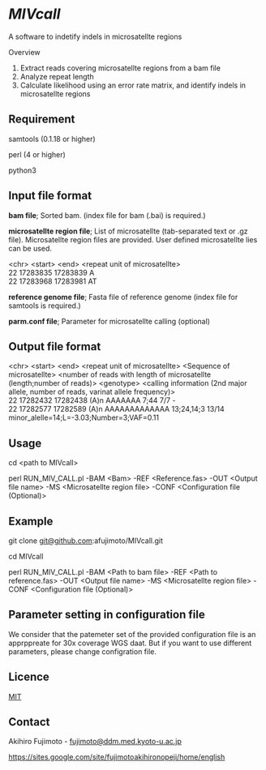 # *MIVcall*

A software to indetify indels in microsatellte regions

Overview
1. Extract reads covering microsatellte regions from a bam file
2. Analyze repeat length 
3. Calculate likelihood using an error rate matrix, and identify indels in microsatellte regions

## Requirement
samtools (0.1.18 or higher)

perl (4 or higher)

python3

## Input file format
**bam file**; Sorted bam. (index file for bam (.bai) is required.)


**microsatellte region file**; List of microsatellte (tab-separated text or .gz file). Microsatellte region files are provided. User defined microsatellte lies can be used. 

\<chr\> \<start\> \<end\> \<repeat unit of microsatellte\>  
22      17283835        17283839        A  
22      17283968        17283981        AT  


**reference genome file**; Fasta file of reference genome (index file for samtools is required.)


**parm.conf file**; Parameter for microsatellte calling (optional)


## Output file format
\<chr\> \<start\> \<end\> \<repeat unit of microsatellte\> \<Sequence of microsatellte> \<number of reads with length of microsatellte (length;number of reads)\> \<genotype\> \<calling information (2nd major allele, number of reads, varinat allele frequency)\>  
22      17282432        17282438        (A)n    AAAAAAA 7;44    7/7     -  
22      17282577        17282589        (A)n    AAAAAAAAAAAAA   13;24,14;3      13/14   minor_alelle=14;L=-3.03;Number=3;VAF=0.11 


## Usage
cd \<path to MIVcall\>

perl RUN_MIV_CALL.pl -BAM \<Bam\> -REF \<Reference.fas\> -OUT \<Output file name\> -MS \<Microsatellte region file\> -CONF \<Configuration file (Optional)\>

## Example
git clone git@github.com:afujimoto/MIVcall.git

cd MIVcall

perl RUN_MIV_CALL.pl -BAM \<Path to bam file\> -REF \<Path to reference.fas\> -OUT \<Output file name\> -MS \<Microsatellte region file\> -CONF \<Configuration file (Optional)\>


## Parameter setting in configuration file
We consider that the patemeter set of the provided configuration file is an apprppreate for 30x coverage WGS daat. But if you want to use different parameters, please change configration file.

## Licence

[MIT](https://github.com/tcnksm/tool/blob/master/LICENCE)

## Contact

Akihiro Fujimoto - fujimoto@ddm.med.kyoto-u.ac.jp

https://sites.google.com/site/fujimotoakihironopeji/home/english